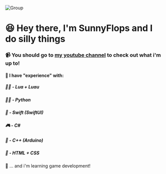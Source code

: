 ![Group](https://github.com/user-attachments/assets/0850fc66-dc82-404d-96b8-96b2b199442d)

# 😆 Hey there, I'm SunnyFlops and I do silly things
### 📹 You should go to [my youtube channel](youtube.com/@SunnyFlops) to check out what i'm up to!

#### 💭 I have "experience" with:

##### 🏃‍♂️ - Lua + Luau
##### 🏃‍♂ - Python
##### 📱 - Swift (SwiftUI)
##### 🎮 - C#
##### 🤖 - C++ (Arduino) 
##### 📝 - HTML + CSS

👾 ... and i'm learning game development! 
